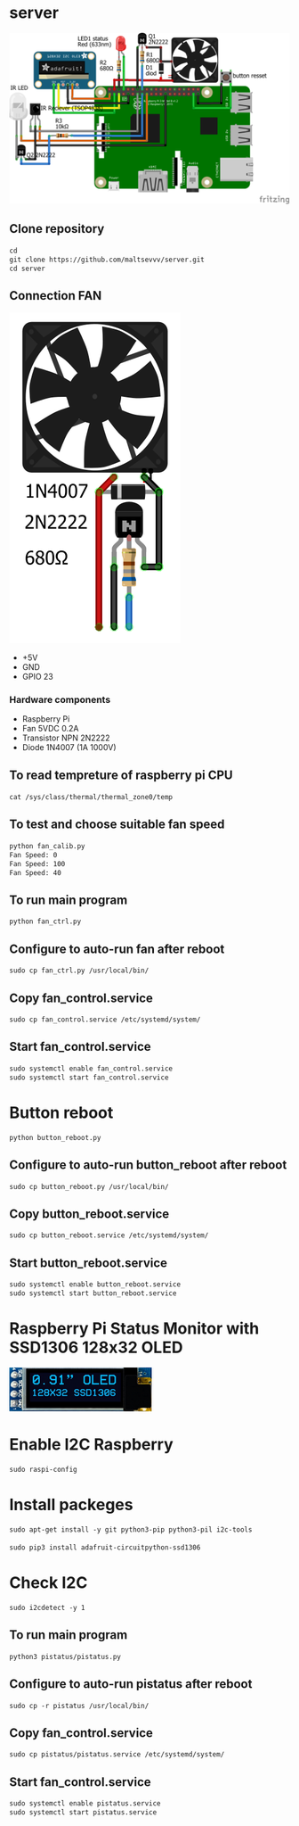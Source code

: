 # server

![prototype scheme](https://github.com/maltsevvv/server/blob/main/img/server.png)

## Clone repository
```
cd
git clone https://github.com/maltsevvv/server.git
cd server
```

## Connection FAN

![Raspberry Pi and fan controller Connection](img/fan_pwm.png)

  * +5V
  * GND
  * GPIO 23
  
### Hardware components
  * Raspberry Pi
  * Fan 5VDC 0.2A
  * Transistor NPN 2N2222
  * Diode 1N4007 (1A 1000V)


## To read tempreture of raspberry pi CPU
```
cat /sys/class/thermal/thermal_zone0/temp
```

## To test and choose suitable fan speed
```
python fan_calib.py
Fan Speed: 0
Fan Speed: 100
Fan Speed: 40
```

## To run main program
```
python fan_ctrl.py
```

## Configure to auto-run fan after reboot
```
sudo cp fan_ctrl.py /usr/local/bin/
```

## Copy fan_control.service
```
sudo cp fan_control.service /etc/systemd/system/
```

## Start fan_control.service
```
sudo systemctl enable fan_control.service
sudo systemctl start fan_control.service
```


# Button reboot
```
python button_reboot.py
```

## Configure to auto-run button_reboot after reboot
```
sudo cp button_reboot.py /usr/local/bin/
```

## Copy button_reboot.service
```
sudo cp button_reboot.service /etc/systemd/system/
```

## Start button_reboot.service
```
sudo systemctl enable button_reboot.service
sudo systemctl start button_reboot.service
```


# Raspberry Pi Status Monitor with SSD1306 128x32 OLED 

![Oled 128x32](img/oled128x32.png)

# Enable I2C Raspberry
```
sudo raspi-config
```

# Install packeges
```
sudo apt-get install -y git python3-pip python3-pil i2c-tools

sudo pip3 install adafruit-circuitpython-ssd1306
```

# Check I2C 
```
sudo i2cdetect -y 1
```

## To run main program
```
python3 pistatus/pistatus.py
```

## Configure to auto-run pistatus after reboot
```
sudo cp -r pistatus /usr/local/bin/
```

## Copy fan_control.service
```
sudo cp pistatus/pistatus.service /etc/systemd/system/
```

## Start fan_control.service
```
sudo systemctl enable pistatus.service
sudo systemctl start pistatus.service
```
